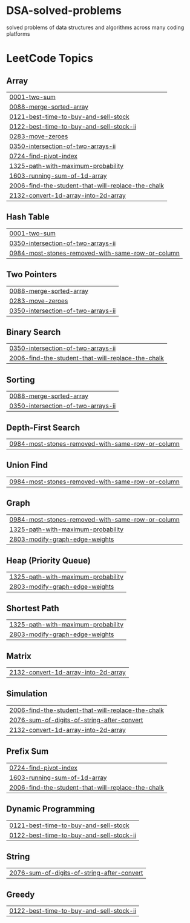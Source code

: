 # DSA-solved-problems
solved problems of data structures and algorithms across many coding platforms

<!---LeetCode Topics Start-->
# LeetCode Topics
## Array
|  |
| ------- |
| [0001-two-sum](https://github.com/aravind321o/DSA-solved-problems/tree/master/0001-two-sum) |
| [0088-merge-sorted-array](https://github.com/aravind321o/DSA-solved-problems/tree/master/0088-merge-sorted-array) |
| [0121-best-time-to-buy-and-sell-stock](https://github.com/aravind321o/DSA-solved-problems/tree/master/0121-best-time-to-buy-and-sell-stock) |
| [0122-best-time-to-buy-and-sell-stock-ii](https://github.com/aravind321o/DSA-solved-problems/tree/master/0122-best-time-to-buy-and-sell-stock-ii) |
| [0283-move-zeroes](https://github.com/aravind321o/DSA-solved-problems/tree/master/0283-move-zeroes) |
| [0350-intersection-of-two-arrays-ii](https://github.com/aravind321o/DSA-solved-problems/tree/master/0350-intersection-of-two-arrays-ii) |
| [0724-find-pivot-index](https://github.com/aravind321o/DSA-solved-problems/tree/master/0724-find-pivot-index) |
| [1325-path-with-maximum-probability](https://github.com/aravind321o/DSA-solved-problems/tree/master/1325-path-with-maximum-probability) |
| [1603-running-sum-of-1d-array](https://github.com/aravind321o/DSA-solved-problems/tree/master/1603-running-sum-of-1d-array) |
| [2006-find-the-student-that-will-replace-the-chalk](https://github.com/aravind321o/DSA-solved-problems/tree/master/2006-find-the-student-that-will-replace-the-chalk) |
| [2132-convert-1d-array-into-2d-array](https://github.com/aravind321o/DSA-solved-problems/tree/master/2132-convert-1d-array-into-2d-array) |
## Hash Table
|  |
| ------- |
| [0001-two-sum](https://github.com/aravind321o/DSA-solved-problems/tree/master/0001-two-sum) |
| [0350-intersection-of-two-arrays-ii](https://github.com/aravind321o/DSA-solved-problems/tree/master/0350-intersection-of-two-arrays-ii) |
| [0984-most-stones-removed-with-same-row-or-column](https://github.com/aravind321o/DSA-solved-problems/tree/master/0984-most-stones-removed-with-same-row-or-column) |
## Two Pointers
|  |
| ------- |
| [0088-merge-sorted-array](https://github.com/aravind321o/DSA-solved-problems/tree/master/0088-merge-sorted-array) |
| [0283-move-zeroes](https://github.com/aravind321o/DSA-solved-problems/tree/master/0283-move-zeroes) |
| [0350-intersection-of-two-arrays-ii](https://github.com/aravind321o/DSA-solved-problems/tree/master/0350-intersection-of-two-arrays-ii) |
## Binary Search
|  |
| ------- |
| [0350-intersection-of-two-arrays-ii](https://github.com/aravind321o/DSA-solved-problems/tree/master/0350-intersection-of-two-arrays-ii) |
| [2006-find-the-student-that-will-replace-the-chalk](https://github.com/aravind321o/DSA-solved-problems/tree/master/2006-find-the-student-that-will-replace-the-chalk) |
## Sorting
|  |
| ------- |
| [0088-merge-sorted-array](https://github.com/aravind321o/DSA-solved-problems/tree/master/0088-merge-sorted-array) |
| [0350-intersection-of-two-arrays-ii](https://github.com/aravind321o/DSA-solved-problems/tree/master/0350-intersection-of-two-arrays-ii) |
## Depth-First Search
|  |
| ------- |
| [0984-most-stones-removed-with-same-row-or-column](https://github.com/aravind321o/DSA-solved-problems/tree/master/0984-most-stones-removed-with-same-row-or-column) |
## Union Find
|  |
| ------- |
| [0984-most-stones-removed-with-same-row-or-column](https://github.com/aravind321o/DSA-solved-problems/tree/master/0984-most-stones-removed-with-same-row-or-column) |
## Graph
|  |
| ------- |
| [0984-most-stones-removed-with-same-row-or-column](https://github.com/aravind321o/DSA-solved-problems/tree/master/0984-most-stones-removed-with-same-row-or-column) |
| [1325-path-with-maximum-probability](https://github.com/aravind321o/DSA-solved-problems/tree/master/1325-path-with-maximum-probability) |
| [2803-modify-graph-edge-weights](https://github.com/aravind321o/DSA-solved-problems/tree/master/2803-modify-graph-edge-weights) |
## Heap (Priority Queue)
|  |
| ------- |
| [1325-path-with-maximum-probability](https://github.com/aravind321o/DSA-solved-problems/tree/master/1325-path-with-maximum-probability) |
| [2803-modify-graph-edge-weights](https://github.com/aravind321o/DSA-solved-problems/tree/master/2803-modify-graph-edge-weights) |
## Shortest Path
|  |
| ------- |
| [1325-path-with-maximum-probability](https://github.com/aravind321o/DSA-solved-problems/tree/master/1325-path-with-maximum-probability) |
| [2803-modify-graph-edge-weights](https://github.com/aravind321o/DSA-solved-problems/tree/master/2803-modify-graph-edge-weights) |
## Matrix
|  |
| ------- |
| [2132-convert-1d-array-into-2d-array](https://github.com/aravind321o/DSA-solved-problems/tree/master/2132-convert-1d-array-into-2d-array) |
## Simulation
|  |
| ------- |
| [2006-find-the-student-that-will-replace-the-chalk](https://github.com/aravind321o/DSA-solved-problems/tree/master/2006-find-the-student-that-will-replace-the-chalk) |
| [2076-sum-of-digits-of-string-after-convert](https://github.com/aravind321o/DSA-solved-problems/tree/master/2076-sum-of-digits-of-string-after-convert) |
| [2132-convert-1d-array-into-2d-array](https://github.com/aravind321o/DSA-solved-problems/tree/master/2132-convert-1d-array-into-2d-array) |
## Prefix Sum
|  |
| ------- |
| [0724-find-pivot-index](https://github.com/aravind321o/DSA-solved-problems/tree/master/0724-find-pivot-index) |
| [1603-running-sum-of-1d-array](https://github.com/aravind321o/DSA-solved-problems/tree/master/1603-running-sum-of-1d-array) |
| [2006-find-the-student-that-will-replace-the-chalk](https://github.com/aravind321o/DSA-solved-problems/tree/master/2006-find-the-student-that-will-replace-the-chalk) |
## Dynamic Programming
|  |
| ------- |
| [0121-best-time-to-buy-and-sell-stock](https://github.com/aravind321o/DSA-solved-problems/tree/master/0121-best-time-to-buy-and-sell-stock) |
| [0122-best-time-to-buy-and-sell-stock-ii](https://github.com/aravind321o/DSA-solved-problems/tree/master/0122-best-time-to-buy-and-sell-stock-ii) |
## String
|  |
| ------- |
| [2076-sum-of-digits-of-string-after-convert](https://github.com/aravind321o/DSA-solved-problems/tree/master/2076-sum-of-digits-of-string-after-convert) |
## Greedy
|  |
| ------- |
| [0122-best-time-to-buy-and-sell-stock-ii](https://github.com/aravind321o/DSA-solved-problems/tree/master/0122-best-time-to-buy-and-sell-stock-ii) |
<!---LeetCode Topics End-->